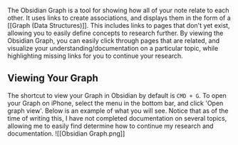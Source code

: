 The Obsidian Graph is a tool for showing how all of your note relate to each other. It uses links to create associations, and displays them in the form of a [[Graph (Data Structures)]]. This includes links to pages that don't yet exist, allowing you to easily define concepts to research further. By viewing the Obsidian Graph, you can easily click through pages that are related, and visualize your understanding/documentation on a particular topic, while highlighting missing links for you to continue your research. 

## Viewing Your Graph
The shortcut to view your Graph in Obsidian by default is `CMD + G`. To open your Graph on iPhone, select the menu in the bottom bar, and click 'Open graph view'. Below is an example of what you will see. Notice that as of the time of writing this, I have not completed documentation on several topics, allowing me to easily find determine how to continue my research and documentation. 
![[Obsidian Graph.png]]